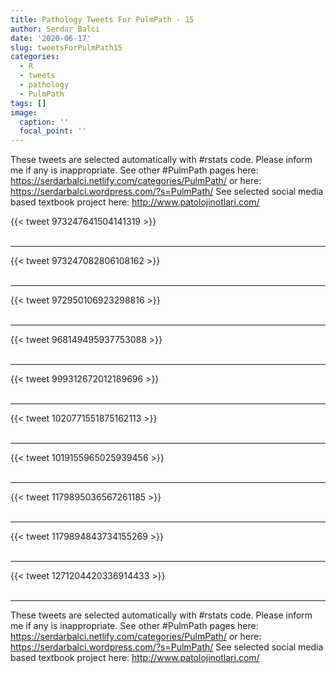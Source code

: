 ```yaml
---
title: Pathology Tweets For PulmPath - 15
author: Serdar Balci
date: '2020-06-17'
slug: tweetsForPulmPath15
categories:
  - R
  - tweets
  - pathology
  - PulmPath
tags: []
image:
  caption: ''
  focal_point: ''
---
```



These tweets are selected automatically with #rstats code. Please inform me if any is inappropriate.
See other #PulmPath pages here: https://serdarbalci.netlify.com/categories/PulmPath/  or here: https://serdarbalci.wordpress.com/?s=PulmPath/ 
See selected social media based textbook project here: http://www.patolojinotlari.com/

{{< tweet 973247641504141319 >}}
<br>
<br>
<hr>
{{< tweet 973247082806108162 >}}
<br>
<br>
<hr>
{{< tweet 972950106923298816 >}}
<br>
<br>
<hr>
{{< tweet 968149495937753088 >}}
<br>
<br>
<hr>
{{< tweet 999312672012189696 >}}
<br>
<br>
<hr>
{{< tweet 1020771551875162113 >}}
<br>
<br>
<hr>
{{< tweet 1019155965025939456 >}}
<br>
<br>
<hr>
{{< tweet 1179895036567261185 >}}
<br>
<br>
<hr>
{{< tweet 1179894843734155269 >}}
<br>
<br>
<hr>
{{< tweet 1271204420336914433 >}}
<br>
<br>
<hr>


These tweets are selected automatically with #rstats code. Please inform me if any is inappropriate.
See other #PulmPath pages here: https://serdarbalci.netlify.com/categories/PulmPath/  or here: https://serdarbalci.wordpress.com/?s=PulmPath/ 
See selected social media based textbook project here: http://www.patolojinotlari.com/
